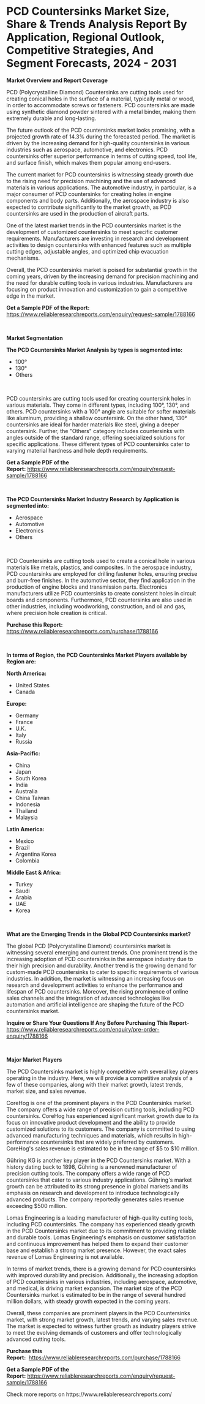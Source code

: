 <p><h1>PCD Countersinks Market Size, Share & Trends Analysis Report By Application, Regional Outlook, Competitive Strategies, And Segment Forecasts, 2024 - 2031</h1></p><p><strong>Market Overview and Report Coverage</strong></p>
<p><p>PCD (Polycrystalline Diamond) Countersinks are cutting tools used for creating conical holes in the surface of a material, typically metal or wood, in order to accommodate screws or fasteners. PCD countersinks are made using synthetic diamond powder sintered with a metal binder, making them extremely durable and long-lasting.</p><p>The future outlook of the PCD countersinks market looks promising, with a projected growth rate of 14.3% during the forecasted period. The market is driven by the increasing demand for high-quality countersinks in various industries such as aerospace, automotive, and electronics. PCD countersinks offer superior performance in terms of cutting speed, tool life, and surface finish, which makes them popular among end-users.</p><p>The current market for PCD countersinks is witnessing steady growth due to the rising need for precision machining and the use of advanced materials in various applications. The automotive industry, in particular, is a major consumer of PCD countersinks for creating holes in engine components and body parts. Additionally, the aerospace industry is also expected to contribute significantly to the market growth, as PCD countersinks are used in the production of aircraft parts.</p><p>One of the latest market trends in the PCD countersinks market is the development of customized countersinks to meet specific customer requirements. Manufacturers are investing in research and development activities to design countersinks with enhanced features such as multiple cutting edges, adjustable angles, and optimized chip evacuation mechanisms.</p><p>Overall, the PCD countersinks market is poised for substantial growth in the coming years, driven by the increasing demand for precision machining and the need for durable cutting tools in various industries. Manufacturers are focusing on product innovation and customization to gain a competitive edge in the market.</p></p>
<p><strong>Get a Sample PDF of the Report:</strong> <a href="https://www.reliableresearchreports.com/enquiry/request-sample/1788166">https://www.reliableresearchreports.com/enquiry/request-sample/1788166</a></p>
<p>&nbsp;</p>
<p><strong>Market Segmentation</strong></p>
<p><strong>The PCD Countersinks Market Analysis by types is segmented into:</strong></p>
<p><ul><li>100°</li><li>130°</li><li>Others</li></ul></p>
<p>&nbsp;</p>
<p><p>PCD countersinks are cutting tools used for creating countersink holes in various materials. They come in different types, including 100°, 130°, and others. PCD countersinks with a 100° angle are suitable for softer materials like aluminum, providing a shallow countersink. On the other hand, 130° countersinks are ideal for harder materials like steel, giving a deeper countersink. Further, the "Others" category includes countersinks with angles outside of the standard range, offering specialized solutions for specific applications. These different types of PCD countersinks cater to varying material hardness and hole depth requirements.</p></p>
<p><strong>Get a Sample PDF of the Report:</strong>&nbsp;<a href="https://www.reliableresearchreports.com/enquiry/request-sample/1788166">https://www.reliableresearchreports.com/enquiry/request-sample/1788166</a></p>
<p>&nbsp;</p>
<p><strong>The PCD Countersinks Market Industry Research by Application is segmented into:</strong></p>
<p><ul><li>Aerospace</li><li>Automotive</li><li>Electronics</li><li>Others</li></ul></p>
<p>&nbsp;</p>
<p><p>PCD Countersinks are cutting tools used to create a conical hole in various materials like metals, plastics, and composites. In the aerospace industry, PCD countersinks are employed for drilling fastener holes, ensuring precise and burr-free finishes. In the automotive sector, they find application in the production of engine blocks and transmission parts. Electronics manufacturers utilize PCD countersinks to create consistent holes in circuit boards and components. Furthermore, PCD countersinks are also used in other industries, including woodworking, construction, and oil and gas, where precision hole creation is critical.</p></p>
<p><strong>Purchase this Report:</strong>&nbsp; <a href="https://www.reliableresearchreports.com/purchase/1788166">https://www.reliableresearchreports.com/purchase/1788166</a></p>
<p>&nbsp;</p>
<p><strong>In terms of Region, the PCD Countersinks Market Players available by Region are:</strong></p>
<p>
    <p> <strong> North America: </strong>
        <ul>
            <li>United States</li>
            <li>Canada</li>
        </ul>
        </p> 
    <p> <strong> Europe: </strong>
        <ul>
            <li>Germany</li>
            <li>France</li>
            <li>U.K.</li>
            <li>Italy</li>
            <li>Russia</li>
        </ul>
        </p> 
    <p> <strong> Asia-Pacific: </strong>
        <ul>
            <li>China</li>
            <li>Japan</li>
            <li>South Korea</li>
            <li>India</li>
            <li>Australia</li>
            <li>China Taiwan</li>
            <li>Indonesia</li>
            <li>Thailand</li>
            <li>Malaysia</li>
        </ul>
        </p> 
    <p> <strong> Latin America: </strong>
        <ul>
            <li>Mexico</li>
            <li>Brazil</li>
            <li>Argentina Korea</li>
            <li>Colombia</li>
        </ul>
        </p> 
    <p> <strong> Middle East & Africa: </strong>
        <ul>
            <li>Turkey</li>
            <li>Saudi</li>
            <li>Arabia</li>
            <li>UAE</li>
            <li>Korea</li>
        </ul>
    </p>
    </p>
<p>&nbsp;</p>
<p><strong>What are the Emerging Trends in the Global PCD Countersinks market?</strong></p>
<p><p>The global PCD (Polycrystalline Diamond) countersinks market is witnessing several emerging and current trends. One prominent trend is the increasing adoption of PCD countersinks in the aerospace industry due to their high precision and durability. Another trend is the growing demand for custom-made PCD countersinks to cater to specific requirements of various industries. In addition, the market is witnessing an increasing focus on research and development activities to enhance the performance and lifespan of PCD countersinks. Moreover, the rising prominence of online sales channels and the integration of advanced technologies like automation and artificial intelligence are shaping the future of the PCD countersinks market.</p></p>
<p><strong>Inquire or Share Your Questions If Any Before Purchasing This Report</strong>- <a href="https://www.reliableresearchreports.com/enquiry/pre-order-enquiry/1788166">https://www.reliableresearchreports.com/enquiry/pre-order-enquiry/1788166</a></p>
<p>&nbsp;</p>
<p><strong>Major Market Players</strong></p>
<p><p>The PCD Countersinks market is highly competitive with several key players operating in the industry. Here, we will provide a competitive analysis of a few of these companies, along with their market growth, latest trends, market size, and sales revenue.</p><p>CoreHog is one of the prominent players in the PCD Countersinks market. The company offers a wide range of precision cutting tools, including PCD countersinks. CoreHog has experienced significant market growth due to its focus on innovative product development and the ability to provide customized solutions to its customers. The company is committed to using advanced manufacturing techniques and materials, which results in high-performance countersinks that are widely preferred by customers. CoreHog's sales revenue is estimated to be in the range of $5 to $10 million.</p><p>Gühring KG is another key player in the PCD Countersinks market. With a history dating back to 1898, Gühring is a renowned manufacturer of precision cutting tools. The company offers a wide range of PCD countersinks that cater to various industry applications. Gühring's market growth can be attributed to its strong presence in global markets and its emphasis on research and development to introduce technologically advanced products. The company reportedly generates sales revenue exceeding $500 million.</p><p>Lomas Engineering is a leading manufacturer of high-quality cutting tools, including PCD countersinks. The company has experienced steady growth in the PCD Countersinks market due to its commitment to providing reliable and durable tools. Lomas Engineering's emphasis on customer satisfaction and continuous improvement has helped them to expand their customer base and establish a strong market presence. However, the exact sales revenue of Lomas Engineering is not available.</p><p>In terms of market trends, there is a growing demand for PCD countersinks with improved durability and precision. Additionally, the increasing adoption of PCD countersinks in various industries, including aerospace, automotive, and medical, is driving market expansion. The market size of the PCD Countersinks market is estimated to be in the range of several hundred million dollars, with steady growth expected in the coming years.</p><p>Overall, these companies are prominent players in the PCD Countersinks market, with strong market growth, latest trends, and varying sales revenue. The market is expected to witness further growth as industry players strive to meet the evolving demands of customers and offer technologically advanced cutting tools.</p></p>
<p><strong>Purchase this Report:</strong>&nbsp;&nbsp;<a href="https://www.reliableresearchreports.com/purchase/1788166">https://www.reliableresearchreports.com/purchase/1788166</a></p>
<p></p>
<p><strong>Get a Sample PDF of the Report:</strong>&nbsp;<a href="https://www.reliableresearchreports.com/enquiry/request-sample/1788166">https://www.reliableresearchreports.com/enquiry/request-sample/1788166</a></p>
<p>Check more reports on https://www.reliableresearchreports.com/</p>